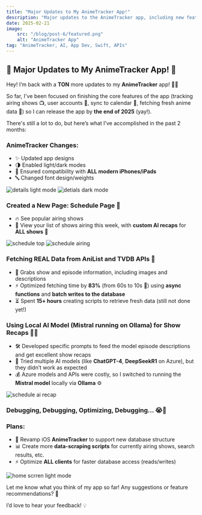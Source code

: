 ```yaml
---
title: "Major Updates to My AnimeTracker App!"
description: "Major updates to the AnimeTracker app, including new features, optimizations, AI-powered show recaps, and plans for future improvements!"
date: 2025-02-21
image:
    src: "/blog/post-6/featured.png"
    alt: "AnimeTracker App"
tag: "AnimeTracker, AI, App Dev, Swift, APIs"
---
```


## 🎉 **Major Updates to My AnimeTracker App!** 📱

Hey! I’m back with a **TON** more updates to my **AnimeTracker** app! 🎉📱

So far, I've been focused on finishing the core features of the app (tracking airing shows 📺, user accounts 👤, sync to calendar 📆, fetching fresh anime data 🌟) so I can release the app by **the end of 2025** (yay!).

There's still a lot to do, but here’s what I’ve accomplished in the past 2 months:

### **AnimeTracker Changes:**
- ✨ Updated app designs
- 🌗 Enabled light/dark modes
- 📱 Ensured compatibility with **ALL modern iPhones/iPads**
- 🔤 Changed font design/weights

<img src="/public/blog/post-6/detail-light.png" alt="details light mode" style="max-height: 800px; width: auto">

<img src="/public/blog/post-6/detail-dark.png" alt="detials dark mode" style="max-height: 800px; width: auto">

### **Created a New Page: Schedule Page** 📅
- 🔥 See popular airing shows
- 📜 View your list of shows airing this week, with **custom AI recaps** for **ALL shows** 🤖

<img src="/public/blog/post-6//schedule-one.png" alt="schedule top" style="max-height: 800px; width: auto">

<img src="/public/blog/post-6/schedule-airing.png" alt="schedule airing" style="max-height: 800px; width: auto">

### **Fetching REAL Data from AniList and TVDB APIs** 🔗
- 📸 Grabs show and episode information, including images and descriptions
- ⚡ Optimized fetching time by **83%** (from 60s to 10s 🚀) using **async functions** and **batch writes to the database**
- ⏳ Spent **15+ hours** creating scripts to retrieve fresh data (still not done yet!)

### **Using Local AI Model (Mistral running on Ollama) for Show Recaps** 🤖📜
- 🛠️ Developed specific prompts to feed the model episode descriptions and get excellent show recaps
- 🧪 Tried multiple AI models (like **ChatGPT-4**, **DeepSeekR1** on Azure), but they didn’t work as expected
- 💰 Azure models and APIs were costly, so I switched to running the **Mistral model** locally via **Ollama** ⚙️

<img src="/public/blog/post-6/schedule-ai-recap.png" alt="schedule ai recap" style="max-height: 800px; width: auto">

### **Debugging, Debugging, Optimizing, Debugging...** 😭🐛

### **Plans:**
- 🚀 Revamp iOS **AnimeTracker** to support new database structure
- 📊 Create more **data-scraping scripts** for currently airing shows, search results, etc.
- ⚡ Optimize **ALL clients** for faster database access (reads/writes)

<img src="/public/blog/post-6/home.png" alt="home scrren light mode" style="max-height: 800px; width: auto">

Let me know what you think of my app so far! Any suggestions or feature recommendations? 🤔

I’d love to hear your feedback! 💡
